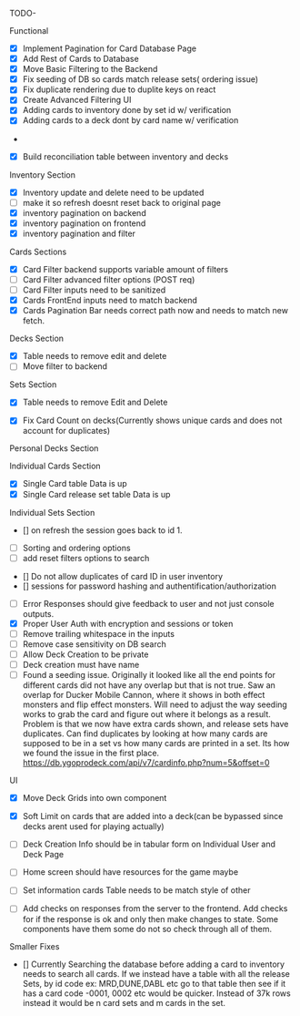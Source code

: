 TODO-

Functional

- [x] Implement Pagination for Card Database Page
- [x] Add Rest of Cards to Database
- [x] Move Basic Filtering to the Backend
- [x] Fix seeding of DB so cards match release sets( ordering issue)
- [x] Fix duplicate rendering due to duplite keys on react 
- [x] Create Advanced Filtering UI 
- [x] Adding cards to inventory done by set id w/ verification
- [x] Adding cards to a deck dont by card name w/ verification
- 
- [x] Build reconciliation table between inventory and decks

Inventory Section
- [x] Inventory update and delete need to be updated
- [ ] make it so refresh doesnt reset back to original page
- [x] inventory pagination on backend
- [x] inventory pagination on frontend
- [x] inventory pagination and filter

Cards Sections
- [x] Card Filter backend supports variable amount of filters
- [ ] Card Filter advanced filter options (POST req)
- [ ] Card Filter inputs need to be sanitized
- [x] Cards FrontEnd inputs need to match backend
- [x] Cards Pagination Bar needs correct path now and needs to match new fetch. 

Decks Section
- [x] Table needs to remove edit and delete 
- [ ] Move filter to backend 

Sets Section
- [x] Table needs to remove Edit and Delete
- [x] Fix Card Count on decks(Currently shows unique cards and does not account for duplicates)


Personal Decks Section

Individual Cards Section
- [x] Single Card table Data is up
- [x] Single Card release set table Data is up

Individual Sets Section

- [] on refresh the session goes back to id 1. 
- [ ]  Sorting and ordering options 
- [ ]  add reset filters options to search
- [] Do not allow duplicates of card ID in user inventory
- [] sessions for password hashing and authentification/authorization
- [ ] Error Responses should give feedback to user and not just console outputs.
- [x] Proper User Auth with encryption and sessions or token
- [ ] Remove trailing whitespace in the inputs
- [ ] Remove case sensitivity on DB search
- [ ] Allow Deck Creation to be private
- [ ] Deck creation must have name
- [ ] Found a seeding issue. Originally it looked like all the end points for different cards did not have any overlap but that is not true. Saw an overlap for Ducker Mobile Cannon, where it shows in both effect monsters and flip effect monsters. Will need to adjust the way seeding works to grab the card and figure out where it belongs as a result. Problem is that we now have extra cards shown, and release sets have duplicates. Can find duplicates by looking at how many cards are supposed to be in a set vs how many cards are printed in a set. Its how we found the issue in the first place. 
 https://db.ygoprodeck.com/api/v7/cardinfo.php?num=5&offset=0 

UI
- [x] Move Deck Grids into own component

- [x] Soft Limit on cards that are added into a deck(can be bypassed since decks arent used for playing actually)
- [ ] Deck Creation Info should be in tabular form on Individual User and Deck Page
- [ ] Home screen should have resources for the game maybe

- [ ] Set information cards Table needs to be match style of other 
- [ ] Add checks on responses from the server to the frontend. Add checks for if the response is ok and only then make changes to state. Some components have them some do not so check through all of them. 


Smaller Fixes
- [] Currently Searching the database before adding a card to inventory needs to search all cards. If we instead have a table with all the release Sets, by id code ex: MRD,DUNE,DABL etc go to that table then see if it has a card code -0001, 0002 etc would be quicker. Instead of 37k rows instead it would be n card sets and m cards in the set. 
